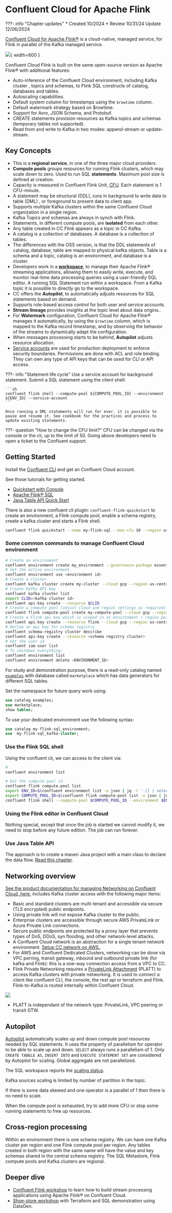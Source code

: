 # Confluent Cloud for Apache Flink

???- info "Chapter updates"
    * Created 10/2024 
    * Review 10/31/24 Update 12/06/2024

[Confluent Cloud for Apache Flink®](https://docs.confluent.io/cloud/current/flink/overview.html) is a cloud-native, managed service, for Flink in parallel of the Kafka managed service.

![](./diagrams/ccloud-flink.drawio.png){ width=600 }

Confluent Cloud Flink is built on the same open-source version as Apache Flink® with additional features:

* Auto-inference of the Confluent Cloud environment, including Kafka cluster , topics and schemas, to Flink SQL constructs of catalog, databases and tables.
* Autoscaling capabilities.
* Default system column for timestamps using the `$rowtime` column.
* Default watermark strategy based on $rowtime.
* Support for Avro, JSON Schema, and Protobuf.
* CREATE statements provision resources as Kafka topics and schemas (temporary tables not supported).
* Read from and write to Kafka in two modes: append-stream or update-stream.

## Key Concepts

* This is a **regional service**, in one of the three major cloud providers.
* **Compute pools** groups resources for running Flink clusters, which may scale down to zero. Used to run SQL **statements**. Maximum pool size is defined at creation.
* Capacity is measured in Confluent Flink Unit, [CFU](). Each statement is 1 CFU-minute.
* A statement may be structural (DDL), runs in background to write data to table (DML) , or foreground to present data to client app.
* Supports multiple Kafka clusters within the same Confluent Cloud organization in a single region.
* Kafka Topics and schemas are always in synch with Flink.
* Statements, in different compute pools, are **isolated** from each other. 
* Any table created in CC Flink appears as a topic in CC Kafka.
* A catalog is a collection of databases. A database is a collection of tables.
* The differences with the OSS version, is that the DDL statements of catalog, database, table are mapped to physical kafka objects. Table is a schema and a topic, catalog is an environment, and database is a cluster.
* Developers work in a [**workspace**](https://www.confluent.io/blog/flink-sql-workspaces/), to manage their Apache Flink® streaming applications, allowing them to easily write, execute, and monitor real-time data processing queries using a user-friendly SQL editor. A running SQL Statement run within a workspace. From a Kafka topic it is possible to directly go to the workspace. 
* CC offers the **Autopilot**, to automatically adjusts resources for SQL statements based on demand.
* Supports role-based access control for both user and service accounts.
* **Stream lineage** provides insights at the topic level about data origins.. 
* For **Watermark** configuration, Confluent Cloud for Apache Flink® manages it automatically, by using the `$rowtime` column, which is mapped to the Kafka record timestamp, and by observing the behavior of the streams to dynamically adapt the configuration.
* When messages processing starts to be behind, **Autopilot** adjusts resource allocation.
* [Service accounts](https://docs.confluent.io/cloud/current/security/authenticate/workload-identities/service-accounts/overview.html#service-accounts) are used for production deployment to enforce security boundaries. Permissions are done with ACL and role binding. They can own any type of API keys that can be used for CLI or API access.

???- info "Statement life cycle"
    Use a service account for background statement.
    Submit a SQL statement using the client shell:

    ```sh
    confluent flink shell --compute-pool ${COMPUTE_POOL_ID} --environment ${ENV_ID} --service-account
    ```

    Once running a DML statements will run for ever. it is possible to pause and resume it. See cookbook for the practices and process to update existing statements. 

???- question "How to change the CFU limit?"
    CFU can be changed via the console or the cli, up to the limit of 50. Going above developers need to open a ticket to the Confluent support.


## Getting Started

Install the [Confluent CLI](https://docs.confluent.io/confluent-cli/current/overview.html) and get an Confluent Cloud account. 

See those tutorials for getting started.

* [Quickstart with Console](https://docs.confluent.io/cloud/current/flink/get-started/quick-start-cloud-console.html)
* [Apache Flink® SQL](https://developer.confluent.io/courses/flink-sql/overview/)
* [Java Table API Quick Start](https://docs.confluent.io/cloud/current/flink/get-started/quick-start-java-table-api.html)

There is also a new confluent cli plugin: `confluent-flink-quickstart` to create an environment, a Flink compute pool, enable a schema registry, create a kafka cluster and starts a Flink shell. 

```sh
confluent flink quickstart --name my-flink-sql --max-cfu 10 --region us-west-2 --cloud aws
```

### Some common commands to manage Confluent Cloud environment

```sh
# Create an environment
confluent environment create my_environment --governance-package essentials
# Set the active environment.
confluent environment use <environment id>
# Create a cluster
confluent kafka cluster create my-cluster --cloud gcp --region us-central1 --type basic
# Create Kafka API key
confluent kafka cluster list
export CLID=<kafka cluster id>
confluent api-key create --resource $CLID
# Create a compute pool (adjust cloud and region settings as required).
confluent flink compute-pool create my-compute-pool --cloud gcp --region us-central1 --max-cfu 10
# Create a Flink api key which is scoped in an environment + region pair
confluent api-key create --resource flink --cloud gcp --region us-central1
# Define an api key for schema registry
confluent schema-registry cluster describe
confluent api-key create --resource <schema registry cluster>
# Get the user id
confluent iam user list
# To shutdown everything:
confluent environment list
confluent environment delete <ENVIRONMENT_ID>
```

For study and demonstration purpose, there is a read-only catalog named [`examples`](https://docs.confluent.io/cloud/current/flink/reference/example-data.html) with database called `marketplace` which has data generators for different SQL tables. 

Set the namespace for future query work using:

```sql
use catalog examples;
use marketplace;
show tables;
```

To use your dedicated environment use the following syntax:

```sql
use catalog my-flink-sql_environment;
use  my-flink-sql_kafka-cluster;
```

### Use the Flink SQL shell

Using the confluent cli, we can access to the client via:

```sh
#  
confluent environment list

# Get the compute pool id
confluent flink compute-pool list
export ENV_ID=$(confluent environment list -o json | jq -r '.[] | select(.name == "aws-west") | .id')
export COMPUTE_POOL_ID=$(confluent flink compute-pool list -o json | jq -r '.[0].id')
confluent flink shell --compute-pool $COMPUTE_POOL_ID --environment $ENV_ID
```

### Using the Flink editor in Confluent Cloud

Nothing special, except that once the job is started we cannot modify it, we need to stop before any future edition. The job can run forever. 

### Use Java Table API

The approach is to create a maven Java project with a main class to declare the data flow.  [Read this chapter](../coding/table-api.md).

## Networking overview

[See the product documentation for managing Networking on Confluent Cloud, here.](https://docs.confluent.io/cloud/current/networking/overview.html) includes Kafka cluster access with the following major items:

* Basic and standard clusters are multi-tenant and accessible via secure (TLS encrypted) public endpoints.
* Using private link will not expose Kafka cluster to the public.
* Enterprise clusters are accessible through secure AWS PrivateLink or Azure Private Link connections.
* Secure public endpoints are protected by a proxy layer that prevents types of DoS, DDoS, syn flooding, and other network-level attacks.
* A Confluent Cloud network is an abstraction for a single tenant network environment. [Setup CC network on AWS.](https://docs.confluent.io/cloud/current/networking/ccloud-network/aws.html#create-ccloud-network-aws). 
* For AWS and Confluent Dedicated Clusters, networking can be done via VPC perring, transit gateway, inbound and outbound private link (for kafka and Flink): this is a one-way connection access from a VPC to CC.
* Flink Private Networking requires a [PrivateLink Attachment](https://docs.confluent.io/cloud/current/flink/operate-and-deploy/private-networking.html#create-a-pla-overview) (PLATT) to access Kafka clusters with private networking. It is used to connect a client like confluent CLI, the console, the rest api or terraform and Flink. Flink-to-Kafka is routed internally within Confluent Cloud.

![](https://docs.confluent.io/cloud/current/_images/flink-private-networking.svg)

* PLATT is independant of the network type: PrivateLink, VPC peering or transit GTW.

## Autopilot

[Autopilot](https://docs.confluent.io/cloud/current/flink/concepts/autopilot.html) automatically scales up and down compute pool resources needed by SQL statements. It uses the property of parallelism for operator to be able to scale up and down. `SELECT` always runs a parallelism of 1. Only `CREATE TABELE AS`, `INSERT INTO` and `EXECUTE STATEMENT SET` are considered by Autopilot for scaling. Global aggregate are not parallelized. 

The SQL workspace reports the [scaling status](https://docs.confluent.io/cloud/current/flink/concepts/autopilot.html#scaling-status).  

Kafka sources scaling is limited by number of partition in the topic.

If there is some data skewed and one operator is a parallel of 1 then there is no need to scale.

When the compute pool is exhausted, try to add more CFU or stop some running statements to free up resources.

## Cross-region processing

Within an environment there is one schema registry. We can have one Kafka cluster per region and one Flink compute pool per region. Any tables created in both region with the same name will have the value and key schemas shared in the central schema registry. The SQL Metastore, Flink compute pools and Kafka clusters are regional. 

## Deeper dive

* [Confluent Flink workshop](https://github.com/confluentinc/commercial-workshops/tree/master/series-getting-started-with-cc/workshop-flink) to learn how to build stream processing applications using Apache Flink® on Confluent Cloud.
* [Shoe-store workshop](https://github.com/griga23/shoe-store) with Terraform and SQL demonstration using DataGen.